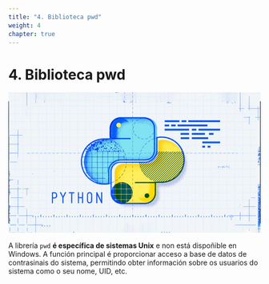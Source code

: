 ```yaml
---
title: "4. Biblioteca pwd"
weight: 4
chapter: true
---
```


# 4. Biblioteca pwd

![captura4_0_1.jpg](captura4_0_1.jpg)

A librería `pwd` **é específica de sistemas Unix** e non está dispoñible en Windows. A función principal é proporcionar acceso a base de datos de contrasinais do sistema, permitindo obter información sobre os usuarios do sistema como o seu nome, UID, etc.
